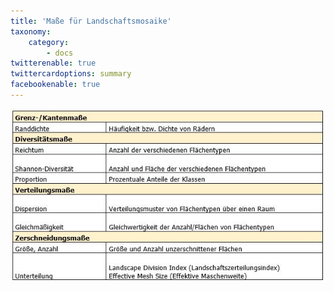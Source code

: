 ```yaml
---
title: 'Maße für Landschaftsmosaike'
taxonomy:
    category:
        - docs
twitterenable: true
twittercardoptions: summary
facebookenable: true
---
```


![LSM_Landschaftsmosaike](LSM_Landschaftsmosaike.JPG?lightbox=800&classes=caption "Tab. 2: Maße für Landschaftsmosaike (Quelle: WALZ 2012)")